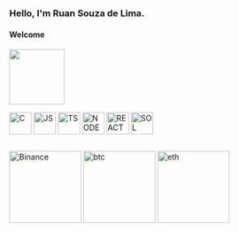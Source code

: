 ### **Hello, I'm Ruan Souza de Lima.**

#### Welcome

<div>
   <img height="100em" align="center" src="https://github-readme-stats.vercel.app/api/top-langs/?username=ruanszl&show_icons=true&layout=compact&theme=radical">
</div>
<p>
<div>
  <img align="center" alt="C" heigth="30" width="40" src="https://cdn.jsdelivr.net/gh/devicons/devicon/icons/c/c-original.svg">
  <img align="center" alt="JS" heigth="30" width="40" src="https://cdn.jsdelivr.net/gh/devicons/devicon/icons/javascript/javascript-plain.svg">
  <img align="center" alt="TS" heigth="30" width="40" src="https://cdn.jsdelivr.net/gh/devicons/devicon/icons/typescript/typescript-plain.svg">
  <img align="center" alt="NODE" heigth="30" width="40" src="https://img.icons8.com/windows/64/EA08C0/nodejs.png">
  <img align="center" alt="REACT" heigth="30" width="40" src="https://cdn.jsdelivr.net/gh/devicons/devicon/icons/react/react-original-wordmark.svg">
  <img align="center" alt="SOL" heigth="30" width="40" src="https://cdn.jsdelivr.net/gh/devicons/devicon/icons/solidity/solidity-plain.svg">
</div>

##

<div>
   <img align="center" alt="Binance" heigth="100" width="130" src="https://img.shields.io/badge/Binance-FCD535?style=for-the-badge&logo=binance&logoColor=white">
   <img align="center" alt="btc" heigth="100" width="130" src="https://img.shields.io/badge/Bitcoin-E805FB?style=for-the-badge&logo=bitcoin&logoColor=pink">
   <img align="center" alt="eth" heigth="50" width="130" src="https://img.shields.io/badge/Ethereum-3C3C3D?style=for-the-badge&logo=Ethereum&logoColor=blue">
</div>
